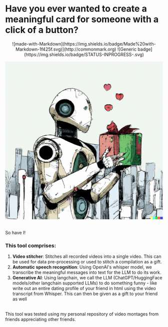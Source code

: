 # Have you ever wanted to create a meaningful card for someone with a click of a button?

<div align="center">
![made-with-Markdown](https://img.shields.io/badge/Made%20with-Markdown-1f425f.svg)](http://commonmark.org)
![Generic badge](https://img.shields.io/badge/STATUS-INPROGRESS-<COLOR>.svg)

</div>

<p align="center">
  <img src="images/AI_gift.png">
</p> <br>
So have I! 

### This tool comprises: <br>
1. **Video stitcher**: Stitches all recorded videos into a single video. This can be used for data pre-processing or used to stitch a compilation as a gift.
2. **Automatic speech recognition**: Using OpenAI's whisper model, we transcribe the meaningful messages into text for the LLM to do its work.
3. **Generative AI**: Using langchain, we call the LLM (ChatGPT/HuggingFace models/other langchain supported LLMs) to do something funny - like write out an entire dating profile of your friend in html using the video transcript from Whisper. This can then be given as a gift to your friend as well
<br>
This tool was tested using my personal repository of video montages from friends appreciating other friends.
